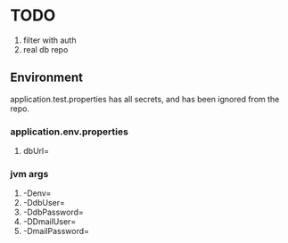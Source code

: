 # TODO

1. filter with auth
1. real db repo

## Environment

application.test.properties has all secrets, and has been ignored from the repo.

### application.env.properties
1. dbUrl=

### jvm args
1. -Denv=
1. -DdbUser=
1. -DdbPassword=
1. -DDmailUser=
1. -DmailPassword=